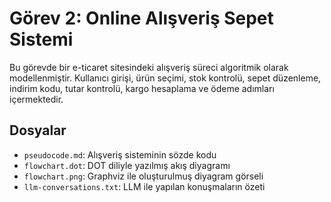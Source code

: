 # Görev 2: Online Alışveriş Sepet Sistemi

Bu görevde bir e-ticaret sitesindeki alışveriş süreci algoritmik olarak modellenmiştir. Kullanıcı girişi, ürün seçimi, stok kontrolü, sepet düzenleme, indirim kodu, tutar kontrolü, kargo hesaplama ve ödeme adımları içermektedir.

## Dosyalar

- `pseudocode.md`: Alışveriş sisteminin sözde kodu
- `flowchart.dot`: DOT diliyle yazılmış akış diyagramı
- `flowchart.png`: Graphviz ile oluşturulmuş diyagram görseli
- `llm-conversations.txt`: LLM ile yapılan konuşmaların özeti
